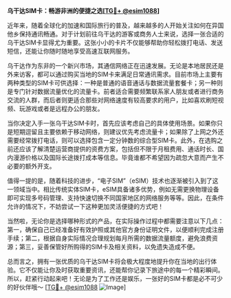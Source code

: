 **乌干达SIM卡：畅游非洲的便捷之选[[TG💪+ @esim1088](https://t.me/s/esim1088)]**

近年来，随着全球化的加速和国际旅行的普及，越来越多的人开始关注如何在异国他乡保持通讯畅通。对于计划前往乌干达的游客或商务人士来说，选择一张合适的乌干达SIM卡显得尤为重要。这张小小的卡片不仅能够帮助你轻松拨打电话、发送短信，还能让你随时随地享受高速互联网服务。

乌干达作为东非的一个新兴市场，其通信网络正在迅速发展。无论是本地居民还是外来访客，都可以通过购买当地的SIM卡来满足日常通讯需求。目前市场上主要有两种类型的SIM卡可供选择：一种是普通的语音通话与数据流量套餐卡；另一种则是专门针对数据流量优化的流量卡。前者适合需要频繁联系家人朋友或者进行商务交流的人群，而后者则更适合那些对网络速度有较高要求的用户，比如喜欢刷短视频、玩游戏或者是远程办公的朋友。

当你决定入手一张乌干达SIM卡时，首先应该考虑自己的具体使用场景。如果你只是短期逗留且主要依赖于移动网络，则建议优先考虑流量卡；如果除了上网之外还需要经常拨打电话，则可以选择包含一定分钟数的综合型SIM卡。此外，在选购之前还应该了解清楚运营商提供的资费方案，包括但不限于月租费用、通话时长、国内漫游价格以及国际长途拨打成本等信息。毕竟谁都不希望因为疏忽大意而产生不必要的额外开支。

值得一提的是，随着科技的进步，“电子SIM”（eSIM）技术也逐渐被引入到了这一领域当中。相比传统实体SIM卡，eSIM具备诸多优势，例如无需更换物理设备即可实现多号码管理、支持快速切换不同国家地区的网络服务等等。因此，在条件允许的情况下，不妨尝试一下这种更加灵活便捷的方式吧！

当然啦，无论你是选择哪种形式的产品，在实际操作过程中都需要注意以下几点：第一，确保自己已经准备好有效护照或其他官方身份证明文件，以便顺利完成注册手续；第二，根据自身实际情况合理规划每月所需的数据流量额度，避免浪费资源；第三，妥善保管好所购得的SIM卡及相关资料，以免遗失造成不便。

总而言之，拥有一张优质的乌干达SIM卡将会极大程度地提升你在当地的出行体验。它不仅能让你及时获取重要资讯，还能帮你记录下旅途中的每一个精彩瞬间。所以，赶紧行动起来吧！无论是为了工作还是娱乐，一张好的SIM卡都是必不可少的好伙伴哦～ [[TG💪+ @esim1088](https://t.me/s/esim1088) ![Image](https://i.postimg.cc/4NQfJmqS/Snipaste-2025-05-13-00-14-12.png)]